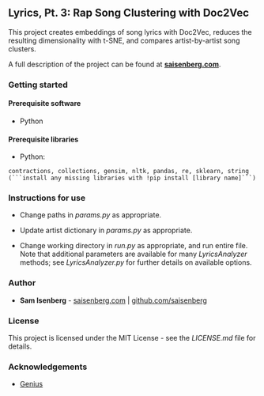 ## Lyrics, Pt. 3: Rap Song Clustering with Doc2Vec

This project creates embeddings of song lyrics with Doc2Vec, reduces the resulting dimensionality with t-SNE, and compares artist-by-artist song clusters.

A full description of the project can be found at [**saisenberg.com**](https://saisenberg.com/projects/lyrics-clustering.html).

### Getting started

#### Prerequisite software

* Python

#### Prerequisite libraries

* Python:

```
contractions, collections, gensim, nltk, pandas, re, sklearn, string (```install any missing libraries with !pip install [library name]```)
```

### Instructions for use

- Change paths in *params.py* as appropriate.

- Update artist dictionary in *params.py* as appropriate.

- Change working directory in *run.py* as appropriate, and run entire file. Note that additional parameters are available for many *LyricsAnalyzer* methods; see *LyricsAnalyzer.py* for further details on available options.


### Author

* **Sam Isenberg** - [saisenberg.com](https://saisenberg.com) | [github.com/saisenberg](https://github.com/saisenberg)


### License

This project is licensed under the MIT License - see the *LICENSE.md* file for details.

### Acknowledgements

* [Genius](http://genius.com)